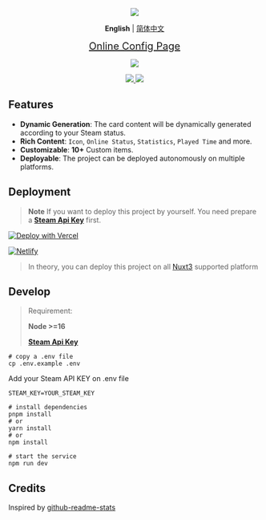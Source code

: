 <p align="center">
  <img src="https://cdn.jsdelivr.net/gh/yuyinws/static@master/2022/10/upgit_20221022_1666452661.svg">
</p>


<p align='center'>
<b>English</b> | <a href="https://github.com/yuyinws/steam-card/blob/master/README-CN.md">简体中文</a>
</p>

<p align="center">
<a href="https://card.yuy1n.io" style="font-size:20px">Online Config Page</a>
</p>
<p align="center">
  <a href="https://card.yuy1n.io">
		<img src="https://card.yuy1n.io/card/76561198028121353/en"/>
  </a>
</p>

<p align="center">
<a href="https://https://netlifycard.yuy1n.io/">
<img src="https://therealsujitk-vercel-badge.vercel.app/?app=steam-card"></img>
</a>
<a href="https://card.yuy1n.io">
<img src="https://api.netlify.com/api/v1/badges/26879726-2f6e-49e2-8abe-550512e9095c/deploy-status"></img>
</a>
</p>

## Features

- **Dynamic Generation**: The card content will be dynamically generated according to your Steam status.
- **Rich Content**: `Icon`, `Online Status`, `Statistics`, `Played Time` and more.
- **Customizable**: **10+** Custom items.
- **Deployable**: The project can be deployed autonomously on multiple platforms.

## Deployment

> **Note** 
> If you want to deploy this project by yourself. You need prepare a **[Steam Api Key](https://steamcommunity.com/dev/apikey)** first. 

[![Deploy with Vercel](https://vercel.com/button)](https://vercel.com/new/clone?repository-url=https%3A%2F%2Fgithub.com%2Fyuyinws%2Fsteam-card&env=STEAM_KEY&envDescription=YOUR_STEAM_KEY&envLink=https%3A%2F%2Fsteamcommunity.com%2Fdev%2Fapikey)

[![Netlify](https://www.netlify.com/img/deploy/button.svg)](https://app.netlify.com/start/deploy?repository=https://github.com/yuyinws/steam-card)

> In theory, you can deploy this project on all [Nuxt3](https://v3.nuxtjs.org/getting-started/deployment/#supported-hosting-providers) supported platform

## Develop

> Requirement:
>
> **Node >=16**
>
> **[Steam Api Key](https://steamcommunity.com/dev/apikey)**

```shell
# copy a .env file
cp .env.example .env
```

Add your Steam API KEY on .env file
```shell
STEAM_KEY=YOUR_STEAM_KEY
```

```shell
# install dependencies
pnpm install 
# or
yarn install
# or
npm install

# start the service
npm run dev
```

## Credits
Inspired by [github-readme-stats](https://github.com/anuraghazra/github-readme-stats)
